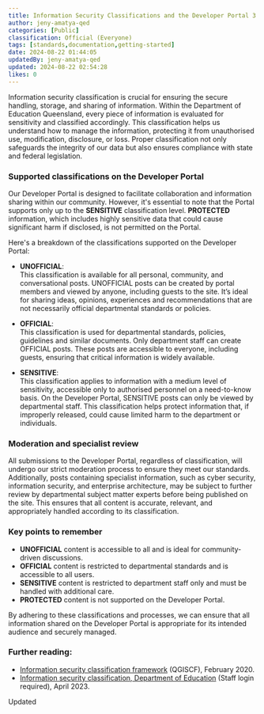 ```yaml
---
title: Information Security Classifications and the Developer Portal 3
author: jeny-amatya-qed
categories: [Public]
classification: Official (Everyone)
tags: [standards,documentation,getting-started]
date: 2024-08-22 01:44:05 
updatedBy: jeny-amatya-qed
updated: 2024-08-22 02:54:28 
likes: 0
---
```


Information security classification is crucial for ensuring the secure handling, storage, and sharing of information. Within the Department of Education Queensland, every piece of information is evaluated for sensitivity and classified accordingly. This classification helps us understand how to manage the information, protecting it from unauthorised use, modification, disclosure, or loss. Proper classification not only safeguards the integrity of our data but also ensures compliance with state and federal legislation.

### Supported classifications on the Developer Portal

Our Developer Portal is designed to facilitate collaboration and information sharing within our community. However, it's essential to note that the Portal supports only up to the **SENSITIVE** classification level. **PROTECTED** information, which includes highly sensitive data that could cause significant harm if disclosed, is not permitted on the Portal.

Here's a breakdown of the classifications supported on the Developer Portal:

- **UNOFFICIAL**:  
This classification is available for all personal, community, and conversational posts. UNOFFICIAL posts can be created by portal members and viewed by anyone, including guests to the site. It’s ideal for sharing ideas, opinions, experiences and recommendations that are not necessarily official departmental standards or policies.

- **OFFICIAL**:  
This classification is used for departmental standards, policies, guidelines and similar documents. Only department staff can create OFFICIAL posts. These posts are accessible to everyone, including guests, ensuring that critical information is widely available.

- **SENSITIVE**:  
  This classification applies to information with a medium level of sensitivity, accessible only to authorised personnel on a need-to-know basis. On the Developer Portal, SENSITIVE posts can only be viewed by departmental staff. This classification helps protect information that, if improperly released, could cause limited harm to the department or individuals.

### Moderation and specialist review

All submissions to the Developer Portal, regardless of classification, will undergo our strict moderation process to ensure they meet our standards. Additionally, posts containing specialist information, such as cyber security, information security, and enterprise architecture, may be subject to further review by departmental subject matter experts before being published on the site. This ensures that all content is accurate, relevant, and appropriately handled according to its classification.

### Key points to remember
- **UNOFFICIAL** content is accessible to all and is ideal for community-driven discussions.
- **OFFICIAL** content is restricted to departmental standards and is accessible to all users.
- **SENSITIVE** content is restricted to department staff only and must be handled with additional care.
- **PROTECTED** content is not supported on the Developer Portal.

By adhering to these classifications and processes, we can ensure that all information shared on the Developer Portal is appropriate for its intended audience and securely managed.

### Further reading:

- [Information security classification framework](https://www.forgov.qld.gov.au/information-and-communication-technology/qgea-policies-standards-and-guidelines/information-security-classification-framework-qgiscf) (QGISCF), February 2020.
- [Information security classification, Department of Education](https://intranet.qed.qld.gov.au/Services/InformationTechnology/information-management/Pages/information-security-classification.aspx) (Staff login required), April 2023.

Updated